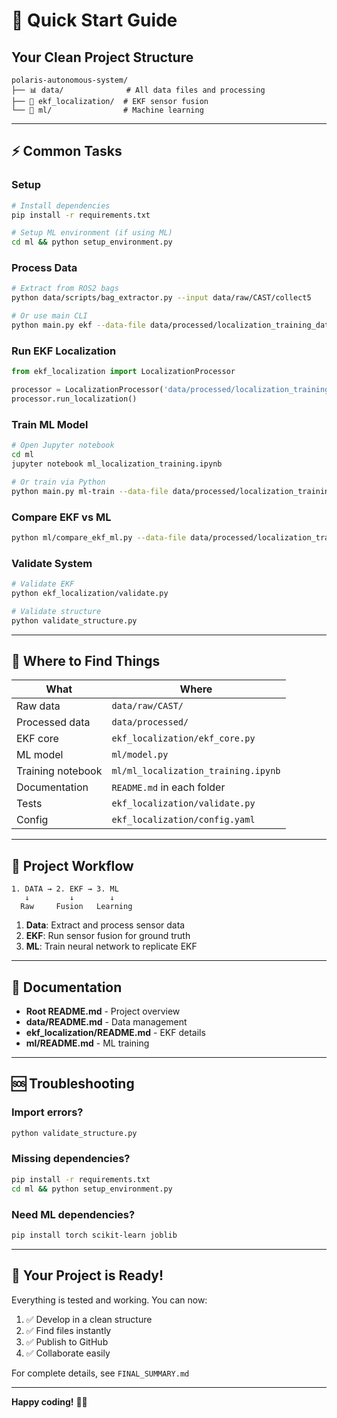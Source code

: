 # 🚀 Quick Start Guide

## Your Clean Project Structure

```
polaris-autonomous-system/
├── 📊 data/              # All data files and processing
├── 🎯 ekf_localization/  # EKF sensor fusion
└── 🧠 ml/                # Machine learning
```

---

## ⚡ Common Tasks

### Setup
```bash
# Install dependencies
pip install -r requirements.txt

# Setup ML environment (if using ML)
cd ml && python setup_environment.py
```

### Process Data
```bash
# Extract from ROS2 bags
python data/scripts/bag_extractor.py --input data/raw/CAST/collect5

# Or use main CLI
python main.py ekf --data-file data/processed/localization_training_data.csv
```

### Run EKF Localization
```python
from ekf_localization import LocalizationProcessor

processor = LocalizationProcessor('data/processed/localization_training_data.csv')
processor.run_localization()
```

### Train ML Model
```bash
# Open Jupyter notebook
cd ml
jupyter notebook ml_localization_training.ipynb

# Or train via Python
python main.py ml-train --data-file data/processed/localization_training_data.csv
```

### Compare EKF vs ML
```bash
python ml/compare_ekf_ml.py --data-file data/processed/localization_training_data.csv
```

### Validate System
```bash
# Validate EKF
python ekf_localization/validate.py

# Validate structure
python validate_structure.py
```

---

## 📂 Where to Find Things

| What | Where |
|------|-------|
| Raw data | `data/raw/CAST/` |
| Processed data | `data/processed/` |
| EKF core | `ekf_localization/ekf_core.py` |
| ML model | `ml/model.py` |
| Training notebook | `ml/ml_localization_training.ipynb` |
| Documentation | `README.md` in each folder |
| Tests | `ekf_localization/validate.py` |
| Config | `ekf_localization/config.yaml` |

---

## 🎯 Project Workflow

```
1. DATA → 2. EKF → 3. ML
   ↓         ↓        ↓
  Raw     Fusion   Learning
```

1. **Data**: Extract and process sensor data
2. **EKF**: Run sensor fusion for ground truth
3. **ML**: Train neural network to replicate EKF

---

## 📖 Documentation

- **Root README.md** - Project overview
- **data/README.md** - Data management
- **ekf_localization/README.md** - EKF details
- **ml/README.md** - ML training

---

## 🆘 Troubleshooting

### Import errors?
```bash
python validate_structure.py
```

### Missing dependencies?
```bash
pip install -r requirements.txt
cd ml && python setup_environment.py
```

### Need ML dependencies?
```bash
pip install torch scikit-learn joblib
```

---

## 🎉 Your Project is Ready!

Everything is tested and working. You can now:

1. ✅ Develop in a clean structure
2. ✅ Find files instantly
3. ✅ Publish to GitHub
4. ✅ Collaborate easily

For complete details, see `FINAL_SUMMARY.md`

---

**Happy coding!** 🚗💨

